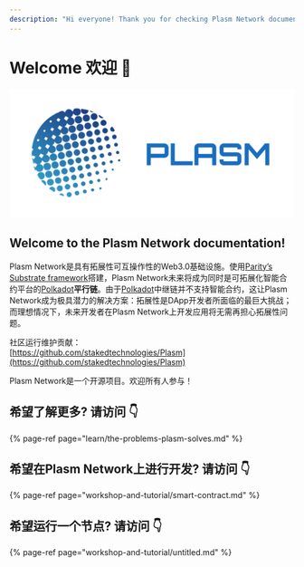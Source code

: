 ```yaml
---
description: "Hi everyone! Thank you for checking Plasm Network documentation \U0001F609"
---
```


# Welcome 欢迎 💁

![](.gitbook/assets/sukurnshotto-2020-05-27-200702-1png%20%282%29%20%282%29%20%282%29.png)

## Welcome to the Plasm Network documentation!

Plasm Network是具有拓展性可互操作性的Web3.0基础设施。使用[Parity’s Substrate framework](https://www.substrate.io/)搭建，Plasm Network未来将成为同时是可拓展化智能合约平台的[Polkadot](https://polkadot.network/)**平行链**。由于[Polkadot](https://polkadot.network/)中继链并不支持智能合约，这让Plasm Network成为极具潜力的解决方案：拓展性是DApp开发者所面临的最巨大挑战；而理想情况下，未来开发者在Plasm Network上开发应用将无需再担心拓展性问题。

社区运行维护贡献：  
[https://github.com/stakedtechnologies/Plasm](https://github.com/stakedtechnologies/Plasm)

Plasm Network是一个开源项目。欢迎所有人参与！

## 希望了解更多? 请访问 👇

{% page-ref page="learn/the-problems-plasm-solves.md" %}

## 希望在Plasm Network上进行开发? 请访问 👇

{% page-ref page="workshop-and-tutorial/smart-contract.md" %}

## 希望运行一个节点? 请访问 👇

{% page-ref page="workshop-and-tutorial/untitled.md" %}

